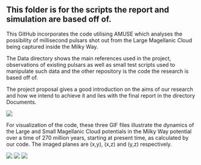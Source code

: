 ## This folder is for the scripts the report and simulation are based off of.

This GitHub incorporates the code utilising AMUSE which analyses the possibility of millisecond pulsars shot out from the Large Magellanic Cloud being captured inside the Milky Way.

The Data directory shows the main references used in the project, observations of existing pulsars as well as small test scripts used to manipulate such data and the other repository is the code the research is based off of.

The project proposal gives a good introduction on the aims of our research and how we intend to achieve it and lies with the final report in the directory Documents.

![](https://i.imgur.com/LuFyQi8.png)

For visualization of the code, these three GIF files illustrate the dynamics of the Large and Small Magellanic Cloud potentials in the Milky Way potential over a time of 270 million years, starting at present time, as calculated by our code. The imaged planes are (x,y), (x,z) and (y,z) respectively.

![](https://github.com/ErwanH29/Team-B-Millisecond-Pulsars/blob/master/xy_0_300%25_3f.gif) 
![](https://github.com/ErwanH29/Team-B-Millisecond-Pulsars/blob/master/xz_0_300%25_3f.gif)
![](https://github.com/ErwanH29/Team-B-Millisecond-Pulsars/blob/master/yz_0_300%25_3f.gif)
